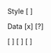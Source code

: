 Style
[ ] <!-- TODO: Change the url slugs to name instead of id -->

Data
[x] <!-- TODO: instead of paid - true or false; do status - cancelled, paid -->
[?] <!-- TODO: if the order has been cancelled send a patch to reflect such -->
<!-- BUG: if the user navigates away from the checkout page by any means other than clicking the stripe back button, the query params don't get updated and therefore another medthod to chnage the order status must be implemeneted -->
[ ] <!-- TODO: Add functionality to delete cancelled orders -->
[ ] <!-- TODO: create a static list of sizes and remove the sizes page -->
[ ] <!-- TODO: add variants api for products -->
